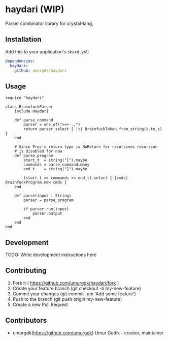 # haydari (WIP)

Parser combinator library for crystal-lang,

## Installation


Add this to your application's `shard.yml`:

```yaml
dependencies:
  haydari:
    github: umurgdk/haydari
```


## Usage


```crystal
require "haydari"

class BrainfuckParser
    include Haydari

    def parse_command
        parser = one_of("><+-.,")
        return parser.select { |t| BrainfuckToken.from_string(t.to_s) }
    end

    # Since Proc's return type is NoReturn for recursives recursion 
    # is disabled for now
    def parse_program
        start_t  = string("[").maybe
        commands = parse_command.many
        end_t    = string("]").maybe

        (start_t >> commands << end_t).select { |cmds| BrainfuckProgram.new cmds }
    end

    def parse(input : String)
        parser = parse_program

        if parser.run(input)
            parser.output
        end
    end
end
```

## Development

TODO: Write development instructions here

## Contributing

1. Fork it ( https://github.com/umurgdk/haydari/fork )
2. Create your feature branch (git checkout -b my-new-feature)
3. Commit your changes (git commit -am 'Add some feature')
4. Push to the branch (git push origin my-new-feature)
5. Create a new Pull Request

## Contributors

- umurgdk(https://github.com/umurgdk) Umur Gedik - creator, maintainer
